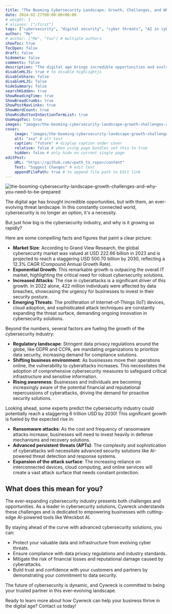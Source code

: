 ```yaml
---
title: "The Booming Cybersecurity Landscape: Growth, Challenges, and Why You Need to Be Prepared"
date: 2024-02-27T00:00:00+00:00
# weight: 1
# aliases: ["/first"]
tags: ["cybersecurity", "digital security", "cyber threats", "AI in cybersecurity", "Wreckbot AI", "Cywreck", "data protection", "ransomware", "advanced persistent threats", "IoT security"]
author: "Me"
# author: ["Me", "You"] # multiple authors
showToc: true
TocOpen: false
draft: false
hidemeta: false
comments: false
description: "The digital age brings incredible opportunities and evolving cyber threats. This post explores the booming cybersecurity industry, its growth, challenges, and the necessity of robust cybersecurity measures."
disableHLJS: true # to disable highlightjs
disableShare: false
disableHLJS: false
hideSummary: false
searchHidden: true
ShowReadingTime: true
ShowBreadCrumbs: true
ShowPostNavLinks: true
ShowWordCount: true
ShowRssButtonInSectionTermList: true
UseHugoToc: true
images: "images/the-booming-cybersecurity-landscape-growth-challenges-and-why-you-need-to-be-prepared"
cover:
    image: "images/the-booming-cybersecurity-landscape-growth-challenges-and-why-you-need-to-be-prepared" # image path/url
    alt: "xxx" # alt text
    caption: "future" # display caption under cover
    relative: false # when using page bundles set this to true
    hidden: false # only hide on current single page
editPost:
    URL: "https://github.com/<path_to_repo>/content"
    Text: "Suggest Changes" # edit text
    appendFilePath: true # to append file path to Edit link
---
```


![the-booming-cybersecurity-landscape-growth-challenges-and-why-you-need-to-be-prepared](/images/the-booming-cybersecurity-landscape-growth-challenges-and-why-you-need-to-be-prepared.png)

The digital age has brought incredible opportunities, but with them, an ever-evolving threat landscape. In this constantly connected world, cybersecurity is no longer an option, it's a necessity.

But just how big is the cybersecurity industry, and why is it growing so rapidly?

Here are some compelling facts and figures that paint a clear picture:
- **Market Size**: According to Grand View Research, the global cybersecurity market was valued at USD 222.66 billion in 2023 and is projected to reach a staggering USD 500.70 billion by 2030, reflecting a 12.3% CAGR (Compound Annual Growth Rate).
- **Exponential Growth**: This remarkable growth is outpacing the overall IT market, highlighting the critical need for robust cybersecurity solutions.
- **Increased Attacks**: The rise in cyberattacks is a significant driver of this growth. In 2022 alone, 422 million individuals were affected by data breaches, showcasing the urgency for businesses to invest in their security posture.
- **Emerging Threats**: The proliferation of Internet-of-Things (IoT) devices, cloud adoption, and sophisticated attack techniques are constantly expanding the threat surface, demanding ongoing innovation in cybersecurity solutions.

Beyond the numbers, several factors are fueling the growth of the cybersecurity industry:
- **Regulatory landscape**: Stringent data privacy regulations around the globe, like GDPR and CCPA, are mandating organizations to prioritize data security, increasing demand for compliance solutions.
- **Shifting business environment**: As businesses move their operations online, the vulnerability to cyberattacks increases. This necessitates the adoption of comprehensive cybersecurity measures to safeguard critical infrastructure and sensitive information.
- **Rising awareness**: Businesses and individuals are becoming increasingly aware of the potential financial and reputational repercussions of cyberattacks, driving the demand for proactive security solutions.

Looking ahead, some experts predict the cybersecurity industry could potentially reach a staggering 6 trillion USD by 2030! This significant growth is fueled by the expected rise in:
- **Ransomware attacks**: As the cost and frequency of ransomware attacks increase, businesses will need to invest heavily in defense mechanisms and recovery solutions.
- **Advanced persistent threats (APTs)**: The complexity and sophistication of cyberattacks will necessitate advanced security solutions like AI-powered threat detection and response systems.
- **Expansion of the attack surface**: The increasing reliance on interconnected devices, cloud computing, and online services will create a vast attack surface that needs constant protection.

## What does this mean for you?

The ever-expanding cybersecurity industry presents both challenges and opportunities. As a leader in cybersecurity solutions, Cywreck understands these challenges and is dedicated to empowering businesses with cutting-edge AI-powered tools like Wreckbot AI.

By staying ahead of the curve with advanced cybersecurity solutions, you can:
- Protect your valuable data and infrastructure from evolving cyber threats.
- Ensure compliance with data privacy regulations and industry standards.
- Mitigate the risk of financial losses and reputational damage caused by cyberattacks.
- Build trust and confidence with your customers and partners by demonstrating your commitment to data security.

The future of cybersecurity is dynamic, and Cywreck is committed to being your trusted partner in this ever-evolving landscape.

Ready to learn more about how Cywreck can help your business thrive in the digital age? Contact us today!

